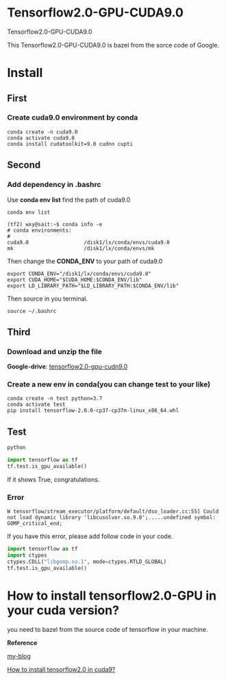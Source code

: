 # Tensorflow2.0-GPU-CUDA9.0
Tensorflow2.0-GPU-CUDA9.0

This Tensorflow2.0-GPU-CUDA9.0 is bazel from the sorce code of Google. 



# Install

## First  
### Create cuda9.0 environment by conda
```shell
conda create -n cuda9.0
conda activate cuda9.0
conda install cudatoolkit=9.0 cudnn cupti
```

## Second
### Add dependency in .bashrc

Use **conda env list** find the path of cuda9.0
```shell
conda env list
```

```shell
(tf2) wxy@sait:~$ conda info -e
# conda environments:
#
cuda9.0                  /disk1/lx/conda/envs/cuda9.0
mk                       /disk1/lx/conda/envs/mk

```


Then change the **CONDA_ENV** to your path of cuda9.0
```shell
export CONDA_ENV="/disk1/lx/conda/envs/cuda9.0"
export CUDA_HOME="$CUDA_HOME:$CONDA_ENV/lib"
export LD_LIBRARY_PATH="$LD_LIBRARY_PATH:$CONDA_ENV/lib" 
```



Then source in you terminal.
```
source ~/.bashrc
```

## Third
### Download and unzip the file

  **Google-drive**: [tensorflow2.0-gpu-cudn9.0](https://drive.google.com/file/d/1QYHrotSqcvcTk1cvHp_eLajqFXkGIvw-/view?usp=sharing)


### Create a new env in conda(you can change **test** to your like)
```shell
conda create -n test python=3.7
conda activate test
pip install tensorflow-2.0.0-cp37-cp37m-linux_x86_64.whl
```

## Test
```python
python

import tensorflow as tf
tf.test.is_gpu_available()
```
If it shows True, congratulations.

### Error

```shell
W tensorflow/stream_executor/platform/default/dso_loader.cc:55] Could not load dynamic library 'libcusolver.so.9.0';.....undefined symbol: GOMP_critical_end;
```
If you have this error, please add follow code in your code.
```python
import tensorflow as tf
import ctypes
ctypes.CDLL("libgomp.so.1", mode=ctypes.RTLD_GLOBAL)
tf.test.is_gpu_available()

```

# How to install tensorflow2.0-GPU in your cuda version?
you need to bazel from the source code of tensorflow in your machine.

**Reference**

[my-blog](https://s-tm.cn/2019/09/28/%E9%82%A3%E4%BA%9B%E5%B9%B4%E8%B5%B0%E8%BF%87%E7%9A%84%E5%9D%91-tf2-gpu%E5%AE%89%E8%A3%85/)

[How to install tensorflow2.0 in cuda9?](https://github.com/tensorflow/tensorflow/issues/26418) 
